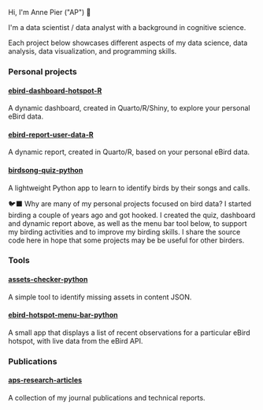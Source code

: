 Hi, I'm Anne Pier ("AP") 👋

I'm a data scientist / data analyst with a background in cognitive science.

Each project below showcases different aspects of my data science, data analysis, data visualization, and programming skills.

### Personal projects

#### [ebird-dashboard-hotspot-R](https://github.com/apsalverda/ebird-dashboard-hotspot-R)
A dynamic dashboard, created in Quarto/R/Shiny, to explore your personal eBird data.

#### [ebird-report-user-data-R](https://github.com/apsalverda/ebird-report-user-data-R)
A dynamic report, created in Quarto/R, based on your personal eBird data.

#### [birdsong-quiz-python](https://github.com/apsalverda/birdsong-quiz-python)
A lightweight Python app to learn to identify birds by their songs and calls.

🐦‍⬛ Why are many of my personal projects focused on bird data? I started birding a couple of years ago and got hooked. I created the quiz, dashboard and dynamic report above, as well as the menu bar tool below, to support my birding activities and to improve my birding skills. I share the source code here in hope that some projects may be be useful for other birders.

### Tools

#### [assets-checker-python](https://github.com/apsalverda/assets-checker-python)
A simple tool to identify missing assets in content JSON.

#### [ebird-hotspot-menu-bar-python](https://github.com/apsalverda/ebird-hotspot-menu-bar-python)
A small app that displays a list of recent observations for a particular eBird hotspot, with live data from the eBird API.

### Publications

#### [aps-research-articles](https://github.com/apsalverda/aps-research-articles/tree/main)
A collection of my journal publications and technical reports.

<!--
**apsalverda/apsalverda** is a ✨ _special_ ✨ repository because its `README.md` (this file) appears on your GitHub profile.

Here are some ideas to get you started:

- 🔭 I’m currently working on ...
- 🌱 I’m currently learning ...
- 👯 I’m looking to collaborate on ...
- 🤔 I’m looking for help with ...
- 💬 Ask me about ...
- 📫 How to reach me: ...
- 😄 Pronouns: ...
- ⚡ Fun fact: ...
-->

